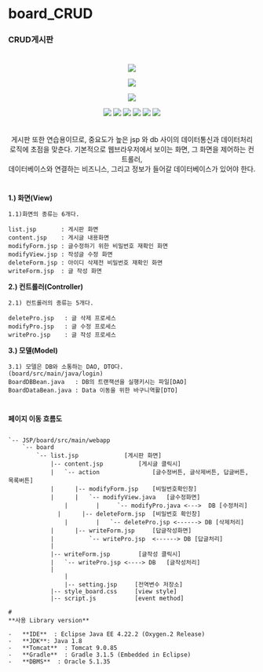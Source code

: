 # board_CRUD
<h3>CRUD게시판<h3>
  
#
<p align="center">
<img src="https://user-images.githubusercontent.com/103496262/164418272-2f3c908a-87fa-4b1d-80cd-8ad5ed86416c.gif">
</p>


<p align="center">
<img src="https://user-images.githubusercontent.com/103496262/164418280-177a6d34-3a49-4d39-ac4f-688dabdc7433.gif">
</p>


<p align="center">
<img src="https://user-images.githubusercontent.com/103496262/164418286-4c43b406-1f1c-4653-8995-c9a234bedeb6.gif">
</p>

<div align=center> 
   	<img src="https://img.shields.io/badge/java-007396?style=for-the-badge&logo=java&logoColor=white"> 
   	<img src="https://img.shields.io/badge/html5-E34F26?style=for-the-badge&logo=html5&logoColor=white"> 
	<img src="https://img.shields.io/badge/css-1572B6?style=for-the-badge&logo=css3&logoColor=white"> 
 	<img src="https://img.shields.io/badge/javascript-F7DF1E?style=for-the-badge&logo=javascript&logoColor=black"> 
	<img src="https://img.shields.io/badge/oracle-F80000?style=for-the-badge&logo=oracle&logoColor=white">
	<img src="https://img.shields.io/badge/eclipse-IDE-F7DF1E?style=for-the-badge&logo=eclipse&logoColor=black">
	
</div>
<br><br>

<div align=center> 
	게시판 또한 연습용이므로, 중요도가 높은 jsp 와 db 사이의 데이터통신과 데이터처리 로직에 초점을 맞춘다.
	기본적으로 웹브라우저에서 보이는 화면, 그 화면을 제어하는 컨트롤러,<br>
	데이터베이스와 연결하는 비즈니스, 그리고 정보가 들어갈 데이터베이스가 있어야 한다.
</div>

#
**1.) 화면(View)**

	1.1)화면의 종류는 6개다.

	list.jsp       : 게시판 화면
	content.jsp    : 게시글 내용화면
	modifyForm.jsp : 글수정하기 위한 비밀번호 재확인 화면
	modifyView.jsp : 작성글 수정 화면
	deleteForm.jsp : 아이디 삭제전 비밀번호 재확인 화면  
	writeForm.jsp  : 글 작성 화면
	 

**2.) 컨트롤러(Controller)**

	2.1) 컨트롤러의 종류는 5개다.
	
	deletePro.jsp	: 글 삭제 프로세스
	modifyPro.jsp	: 글 수정 프로세스
	writePro.jsp	: 글 작성 프로세스
	

**3.) 모델(Model)**

	3.1) 모델은 DB와 소통하는 DAO, DTO다.
	(board/src/main/java/login)
	BoardDBBean.java   : DB의 트랜잭션을 실행키시는 파일[DAO]
	BoardDataBean.java : Data 이동을 위한 바구니역활[DTO]






#
**페이지 이동 흐름도** 
```

`-- JSP/board/src/main/webapp
	`-- board
	    `-- list.jsp 			 [게시판 화면]
	        |-- content.jsp			 [게시글 클릭시]
	        |   `-- action      		 [글수정버튼, 글삭제버튼, 답글버튼, 목록버튼]
	        |      |-- modifyForm.jsp	 [비밀번호확인창]
	        |      |   `-- modifyView.java	 [글수정화면]
		    	|	     |	   `-- modifyPro.java <--->  DB [수정처리]        
		      |      |-- deleteForm.jsp  [비밀번호 확인창]
			    |	     |   `-- deletePro.jsp <------> DB [삭제처리]
	        |      |-- writeForm.jsp  	 [답글작성화면]
	        |          `-- writePro.jsp  <------> DB [답글처리]
	        |              
	        |-- writeForm.jsp 		 [글작성 클릭시]
	        |   `-- writePro.jsp <----> DB 	 [글작성처리] 
	        |     
		    	| 
		    	|-- setting.jsp 	[전역변수 저장소]
	        |-- style_board.css		[view style]
	        |-- script.js			[event method]
	
#
**사용 Library version**
	
-   **IDE**  : Eclipse Java EE 4.22.2 (Oxygen.2 Release)
-   **JDK**: Java 1.8
-   **Tomcat**  : Tomcat 9.0.85
-   **Gradle**  : Gradle 3.1.5 (Embedded in Eclipse)
-   **DBMS**  : Oracle 5.1.35

